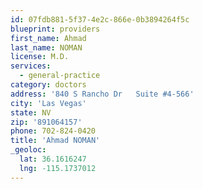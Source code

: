 ```yaml
---
id: 07fdb881-5f37-4e2c-866e-0b3894264f5c
blueprint: providers
first_name: Ahmad
last_name: NOMAN
license: M.D.
services:
  - general-practice
category: doctors
address: '840 S Rancho Dr   Suite #4-566'
city: 'Las Vegas'
state: NV
zip: '891064157'
phone: 702-824-0420
title: 'Ahmad NOMAN'
_geoloc:
  lat: 36.1616247
  lng: -115.1737012
---
```

